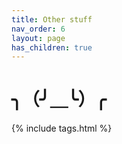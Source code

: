 ```yaml
---
title: Other stuff
nav_order: 6
layout: page
has_children: true
---
```


# ╮（╯＿╰）╭


{% include tags.html %}